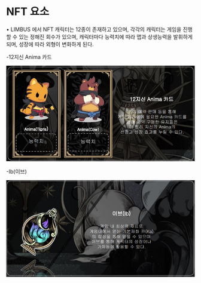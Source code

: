 # NFT 요소

• LIMBUS 에서 NFT 캐릭터는 12종이 존재하고 있으며, 각각의 캐릭터는 게임을 진행할 수 있는 정해진 회수가 있으며, 캐릭터마다 능력치에 따라 맵과 상생능력을 발휘하게 되며, 성장에 따라 외형이 변화하게 된다.

\-12지신 Anima 카드

![](<../.gitbook/assets/캡처 (11).PNG>)

\-Ib(이브)

![](<../.gitbook/assets/캡처 (1).PNG>)
